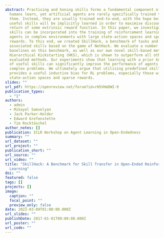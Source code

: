 ```yaml
---
abstract: Practising and honing skills forms a fundamental component of how
  humans learn, yet artificial agents are rarely specifically trained to perform
  them. Instead, they are usually trained end-to-end, with the hope being that
  useful skills will be implicitly learned in order to maximise discounted
  return of some extrinsic reward function. In this paper, we investigate how
  skills can be incorporated into the training of reinforcement learning (RL)
  agents in complex environments with large state-action spaces and sparse
  rewards. To this end, we created SkillHack, a benchmark of tasks and
  associated skills based on the game of NetHack. We evaluate a number of
  baselines on this benchmark, as well as our own novel skill-based method
  Hierarchical Kickstarting (HKS), which is shown to outperform all other
  evaluated methods. Our experiments show that learning with a prior knowledge
  of useful skills can significantly improve the performance of agents on
  complex problems. We ultimately argue that utilising predefined skills
  provides a useful inductive bias for RL problems, especially those with large
  state-action spaces and sparse rewards.
slides: ""
url_pdf: https://openreview.net/forum?id=rHSVHmDWI-9
publication_types:
  - "1"
authors:
  - admin
  - Mikayel Samvelyan
  - Jack Parker-Holder
  - Edward Grefenstette
  - Tim Rocktäschel
author_notes: []
publication: ICLR Workshop on Agent Learning in Open-Endedness
summary: ""
url_dataset: ""
url_project: ""
publication_short: ""
url_source: ""
url_video: ""
title: "SkillHack: A Benchmark for Skill Transfer in Open-Ended Reinforcement
  Learning"
doi: ""
featured: false
tags: []
projects: []
image:
  caption: ""
  focal_point: ""
  preview_only: false
date: 2022-03-09T01:00:00.000Z
url_slides: ""
publishDate: 2017-01-01T00:00:00.000Z
url_poster: ""
url_code: ""
---
```

